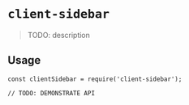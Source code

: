 # `client-sidebar`

> TODO: description

## Usage

```
const clientSidebar = require('client-sidebar');

// TODO: DEMONSTRATE API
```
